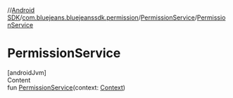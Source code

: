 //[Android SDK](../../../index.md)/[com.bluejeans.bluejeanssdk.permission](../index.md)/[PermissionService](index.md)/[PermissionService](-permission-service.md)



# PermissionService  
[androidJvm]  
Content  
fun [PermissionService](-permission-service.md)(context: [Context](https://developer.android.com/reference/kotlin/android/content/Context.html))  




